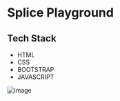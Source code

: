 
# Splice Playground





## Tech Stack

- HTML
- CSS
- BOOTSTRAP
- JAVASCRIPT

![image](https://user-images.githubusercontent.com/111624220/203471999-618162b1-d261-470e-8d76-379499c7376b.png)
